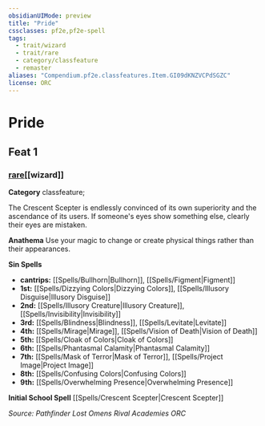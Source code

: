 ```yaml
---
obsidianUIMode: preview
title: "Pride"
cssclasses: pf2e,pf2e-spell
tags:
  - trait/wizard
  - trait/rare
  - category/classfeature
  - remaster
aliases: "Compendium.pf2e.classfeatures.Item.GI09dKNZVCPdSGZC"
license: ORC
---
```

# Pride
## Feat 1
### [rare](rare "Rare Rarity Trait")[[wizard]]

**Category** classfeature; 




The Crescent Scepter is endlessly convinced of its own superiority and the ascendance of its users. If someone's eyes show something else, clearly their eyes are mistaken.

**Anathema** Use your magic to change or create physical things rather than their appearances.

**Sin Spells**

*   **cantrips:** [[Spells/Bullhorn|Bullhorn]], [[Spells/Figment|Figment]]
*   **1st:** [[Spells/Dizzying Colors|Dizzying Colors]], [[Spells/Illusory Disguise|Illusory Disguise]]
*   **2nd:** [[Spells/Illusory Creature|Illusory Creature]], [[Spells/Invisibility|Invisibility]]
*   **3rd:** [[Spells/Blindness|Blindness]], [[Spells/Levitate|Levitate]]
*   **4th:** [[Spells/Mirage|Mirage]], [[Spells/Vision of Death|Vision of Death]]
*   **5th:** [[Spells/Cloak of Colors|Cloak of Colors]]
*   **6th:** [[Spells/Phantasmal Calamity|Phantasmal Calamity]]
*   **7th:** [[Spells/Mask of Terror|Mask of Terror]], [[Spells/Project Image|Project Image]]
*   **8th:** [[Spells/Confusing Colors|Confusing Colors]]
*   **9th:** [[Spells/Overwhelming Presence|Overwhelming Presence]]

**Initial School Spell** [[Spells/Crescent Scepter|Crescent Scepter]]

*Source: Pathfinder Lost Omens Rival Academies*
*ORC*